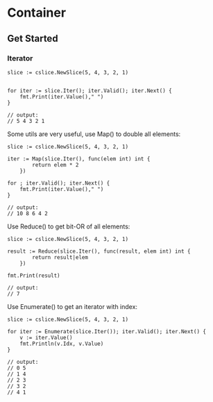 # Container

## Get Started

### Iterator
```golang
slice := cslice.NewSlice(5, 4, 3, 2, 1)


for iter := slice.Iter(); iter.Valid(); iter.Next() {
    fmt.Print(iter.Value()," ")
}

// output:
// 5 4 3 2 1
```

Some utils are very useful, use Map() to double all elements:
```golang
slice := cslice.NewSlice(5, 4, 3, 2, 1)

iter := Map(slice.Iter(), func(elem int) int {
		return elem * 2
	})

for ; iter.Valid(); iter.Next() {
    fmt.Print(iter.Value()," ")
}

// output:
// 10 8 6 4 2
```

Use Reduce() to get bit-OR of all elements:
```golang
slice := cslice.NewSlice(5, 4, 3, 2, 1)

result := Reduce(slice.Iter(), func(result, elem int) int {
		return result|elem
	})

fmt.Print(result)

// output:
// 7
```

Use Enumerate() to get an iterator with index:
```golang
slice := cslice.NewSlice(5, 4, 3, 2, 1)

for iter := Enumerate(slice.Iter()); iter.Valid(); iter.Next() {
    v := iter.Value()
    fmt.Println(v.Idx, v.Value)
}

// output:
// 0 5
// 1 4
// 2 3
// 3 2
// 4 1
```